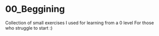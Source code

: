 # 00_Beggining
Collection of small exercises I used for learning from a 0 level
For those who struggle to start :)
